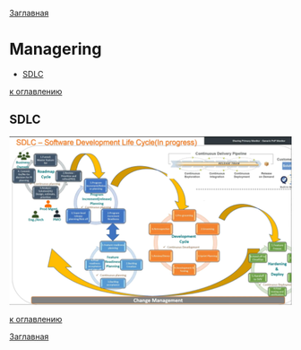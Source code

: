 [Заглавная](README.md)

# Managering

+ [SDLC](#SDLC)

[к оглавлению](#Managering)

[sdlc]:img/manage/sdlc.png

## SDLC

![icon][sdlc]

[к оглавлению](#Managering)

[Заглавная](README.md)